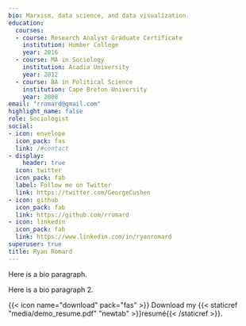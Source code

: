 ```yaml
---
bio: Marxism, data science, and data visualization.
education:
  courses:
  - course: Research Analyst Graduate Certificate
    institution: Humber College
    year: 2016
  - course: MA in Sociology
    institution: Acadia University
    year: 2012
  - course: BA in Political Science
    institution: Cape Breton University
    year: 2008
email: "rromard@gmail.com"
highlight_name: false
role: Sociologist
social:
- icon: envelope
  icon_pack: fas
  link: /#contact
- display:
    header: true
  icon: twitter
  icon_pack: fab
  label: Follow me on Twitter
  link: https://twitter.com/GeorgeCushen
- icon: github
  icon_pack: fab
  link: https://github.com/rromard
- icon: linkedin
  icon_pack: fab
  link: https://www.linkedin.com/in/ryanromard
superuser: true
title: Ryan Romard
---
```


Here is a bio paragraph.

Here is a bio paragraph 2.

{{< icon name="download" pack="fas" >}} Download my {{< staticref "media/demo_resume.pdf" "newtab" >}}resumé{{< /staticref >}}.
